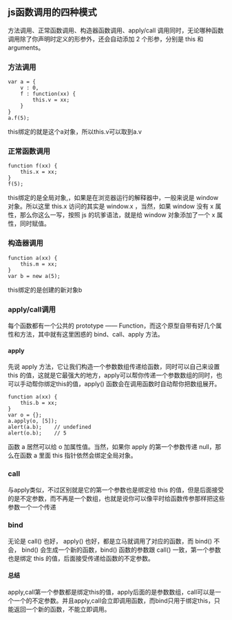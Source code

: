 ## js函数调用的四种模式
方法调用、正常函数调用、构造器函数调用、apply/call 调用同时，无论哪种函数调用除了你声明时定义的形参外，还会自动添加 2 个形参，分别是 this 和 arguments。  

### 方法调用
```
var a = {    
    v : 0,    
    f : function(xx) {                
        this.v = xx;    
    }
}
a.f(5);
```
this绑定的就是这个a对象，所以this.v可以取到a.v

### 正常函数调用
```
function f(xx) {        
    this.x = xx;
}
f(5);
```

this绑定的是全局对象,，如果是在浏览器运行的解释器中，一般来说是 window 对象。所以这里 this.x 访问的其实是 window.x ，当然，如果 window 没有 x 属性，那么你这么一写，按照 js 的坑爹语法，就是给 window 对象添加了一个 x 属性，同时赋值。  

### 构造器调用
```
function a(xx) {        
    this.m = xx;
}
var b = new a(5);
```
this绑定的是创建的新对象b

### apply/call调用
每个函数都有一个公共的 prototype —— Function，而这个原型自带有好几个属性和方法，其中就有这里困惑的 bind、call、apply 方法。 
#### apply   
先说 apply 方法，它让我们构造一个参数数组传递给函数，同时可以自己来设置 this 的值，这就是它最强大的地方，apply可以帮你传递一个参数数组的同时，也可以手动帮你绑定this的值，apply() 函数会在调用函数时自动帮你把数组展开。
```
function a(xx) {        
    this.b = xx;
}
var o = {};
a.apply(o, [5]);
alert(a.b);    // undefined
alert(o.b);    // 5
```
函数 a 居然可以给 o 加属性值。当然，如果你 apply 的第一个参数传递 null，那么在函数 a 里面 this 指针依然会绑定全局对象。

### call
与apply类似，不过区别就是它的第一个参数也是绑定给 this 的值，但是后面接受的是不定参数，而不再是一个数组，也就是说你可以像平时给函数传参那样把这些参数一个一个传递

### bind
无论是 call() 也好， apply() 也好，都是立马就调用了对应的函数，而 bind() 不会， bind() 会生成一个新的函数，bind() 函数的参数跟 call() 一致，第一个参数也是绑定 this 的值，后面接受传递给函数的不定参数。   


#### 总结
apply,call第一个参数都是绑定this的值，apply后面的是参数数组，call可以是一个一个的不定参数。并且apply,call会立即调用函数，而bind只用于绑定this，只能返回一个新的函数，不能立即调用。
